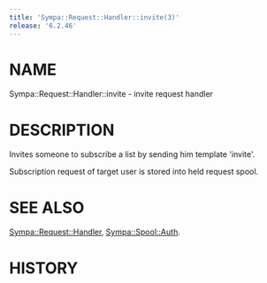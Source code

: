 ```yaml
---
title: 'Sympa::Request::Handler::invite(3)'
release: '6.2.46'
---
```


# NAME

Sympa::Request::Handler::invite - invite request handler

# DESCRIPTION

Invites someone to subscribe a list by sending him
template 'invite'.

Subscription request of target user is stored into held request spool.

# SEE ALSO

[Sympa::Request::Handler](./Sympa-Request-Handler.3.md), [Sympa::Spool::Auth](./Sympa-Spool-Auth.3.md).

# HISTORY
